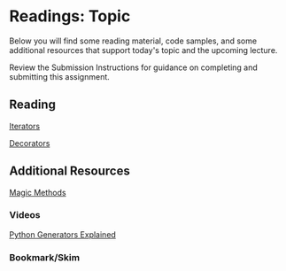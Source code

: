 # Readings: Topic

Below you will find some reading material, code samples, and some additional resources that support today's topic and the upcoming lecture.

Review the Submission Instructions for guidance on completing and submitting this assignment.

## Reading
[Iterators](https://www.geeksforgeeks.org/iterators-in-python/)

[Decorators](https://realpython.com/primer-on-python-decorators/)
## Additional Resources
[Magic Methods](https://www.geeksforgeeks.org/dunder-magic-methods-python/?ref=gcse)

### Videos
[Python Generators Explained ](https://www.youtube.com/watch?v=u3T7hmLthUU&t=1190s)

### Bookmark/Skim